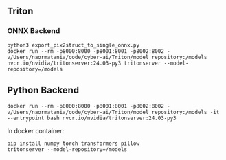 ## Triton

### ONNX Backend
```
python3 export_pix2struct_to_single_onnx.py
docker run --rm -p8000:8000 -p8001:8001 -p8002:8002 -v/Users/naormatania/code/cyber-ai/Triton/model_repository:/models nvcr.io/nvidia/tritonserver:24.03-py3 tritonserver --model-repository=/models
```

## Python Backend
```
docker run --rm -p8000:8000 -p8001:8001 -p8002:8002 -v/Users/naormatania/code/cyber-ai/Triton/model_repository:/models -it --entrypoint bash nvcr.io/nvidia/tritonserver:24.03-py3
```
In docker container:
```
pip install numpy torch transformers pillow
tritonserver --model-repository=/models
```